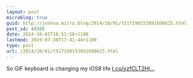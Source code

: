 ```yaml
---
layout: post
microblog: true
guid: http://joshua.micro.blog/2014/10/01/t517190153891098625.html
post_id: 40300
date: 2014-10-01T16:51:56+1100
lastmod: 2019-07-30T17:41:44+1100
type: post
url: /2014/10/01/t517190153891098625.html
---
```

So GIF keyboard is changing my iOS8 life [t.co/yzfCLT2Hl...](https://t.co/yzfCLT2HlB)
